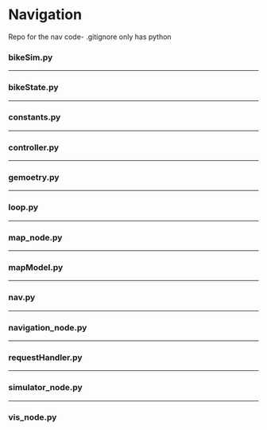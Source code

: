 # Navigation
Repo for the nav code- .gitignore only has python

### <a name="bikeSim"></a> bikeSim.py

---

### <a name="bikeState"></a> bikeState.py


---

### <a name="constants"></a> constants.py


---
### <a name="controller"></a> controller.py


---
### <a name="geometry"></a> gemoetry.py


---
### <a name="loop"></a> loop.py


---
### <a name="map_node"></a> map_node.py


---
### <a name="mapModel"></a> mapModel.py


---
### <a name="nav"></a> nav.py


---
### <a name="navigation_node"></a> navigation_node.py


---
### <a name="requestHandler"></a> requestHandler.py


---
### <a name="simulator_node"></a> simulator_node.py


---
### <a name="vis_node"></a> vis_node.py
